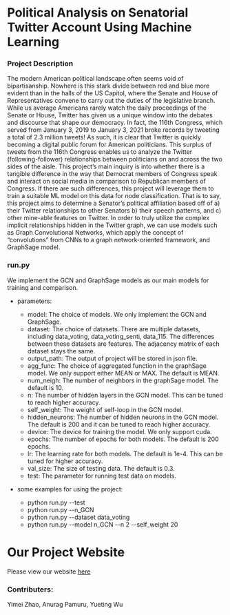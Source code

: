 # Political Analysis on Senatorial Twitter Account Using Machine Learning
 
### Project Description
The modern American political landscape often seems void of bipartisanship. Nowhere is this stark divide between red and blue more evident than in the halls of the US Capitol, where the Senate and House of Representatives convene to carry out the duties of the legislative branch. While us average Americans rarely watch the daily proceedings of the Senate or House, Twitter has given us a unique window into the debates and discourse that shape our democracy. In fact, the 116th Congress, which served from January 3, 2019 to January 3, 2021 broke records by tweeting a total of 2.3 million tweets! As such, it is clear that Twitter is quickly becoming a digital public forum for American politicians. This surplus of tweets from the 116th Congress enables us to analyze the Twitter (following-follower) relationships between politicians on and across the two sides of the aisle. This project’s main inquiry is into whether there is a tangible difference in the way that Democrat members of Congress speak and interact on social media in comparison to Republican members of Congress. If there are such differences, this project will leverage them to train a suitable ML model on this data for node classification. That is to say, this project aims to determine a Senator’s political affiliation based off of a) their Twitter relationships to other Senators b) their speech patterns, and c) other mine-able features on Twitter. In order to truly utilize the complex implicit relationships hidden in the Twitter graph, we can use models such as Graph Convolutional Networks, which apply the concept of “convolutions” from CNNs to a graph network-oriented framework, and GraphSage model.

### run.py
We implement the GCN and GraphSage models as our main models for training and comparison.

- parameters:
  - model: The choice of models. We only implement the GCN and GraphSage. 
  - dataset: The choice of datasets. There are multiple datasets, including data_voting, data_voting_senti, data_115. The differences between these datasets are features. The adjacency matrix of each dataset stays the same.
  - output_path: The output of project will be stored in json file.
  - agg_func: The choice of aggregated function in the graphSage model. We only support either MEAN or MAX. The default is MEAN.
  - num_neigh: The number of neighbors in the graphSage model. The default is 10.
  - n: The number of hidden layers in the GCN model. This can be tuned to reach higher accuracy.
  - self_weight: The weight of self-loop in the GCN model.
  - hidden_neurons: The number of hidden neurons in the GCN model. The default is 200 and it can be tuned to reach higher accuracy.
  - device: The device for training the model. We only support cuda.
  - epochs: The number of epochs for both models. The default is 200 epochs.
  - lr: The learning rate for both models. The default is 1e-4. This can be tuned for higher accuracy.
  - val_size: The size of testing data. The default is 0.3.
  - test: The parameter for running test data on models.

- some examples for using the project:
  - python run.py --test
  - python run.py --n_GCN
  - python run.py --dataset data_voting
  - python run.py --model n_GCN --n 2 --self_weight 20

  

# Our Project Website

Please view our website [here](https://anuragpamuru.github.io/dsc-180b-capstone-b03/)


### Contributers: 
Yimei Zhao, Anurag Pamuru, Yueting Wu
